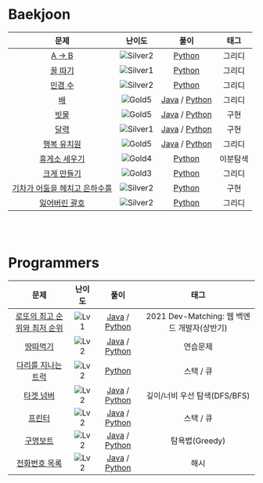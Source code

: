 # Baekjoon

| 문제 | 난이도 | 풀이 | 태그 |
| :-----------------------------------------------: | :-------------: | :------------: | :-----------------------------: |
| [A -> B](https://www.acmicpc.net/problem/16953) | ![Silver2](https://user-images.githubusercontent.com/78140516/177301911-54a3f0b7-947b-453e-99e5-2f754b72b35b.svg)  | [Python](https://github.com/Gosh95/coding-test/blob/main/solved/python/baekjoon/greedy/16953.py) | 그리디  |
| [꿀 따기](https://www.acmicpc.net/problem/21758) | ![Silver1](https://user-images.githubusercontent.com/78140516/177302581-f4f0b0ee-760b-4fed-8cd6-620fa88a4e74.svg)  | [Python](https://github.com/Gosh95/coding-test/blob/main/solved/python/baekjoon/greedy/21758.py) | 그리디  |
| [민겸 수](https://www.acmicpc.net/problem/21314) | ![Silver2](https://user-images.githubusercontent.com/78140516/177301911-54a3f0b7-947b-453e-99e5-2f754b72b35b.svg)  | [Python](https://github.com/Gosh95/coding-test/blob/main/solved/python/baekjoon/greedy/213141.py) | 그리디  |
| [배](https://www.acmicpc.net/problem/14719) | ![Gold5](https://user-images.githubusercontent.com/78140516/177302597-81c43004-bfff-4524-ba42-2c5549e0f0ae.svg)  | [Java](https://github.com/Gosh95/coding-test/blob/main/solved/java/baekjoon/greedy/BOJ1092.java) / [Python](https://github.com/Gosh95/coding-test/blob/main/solved/python/baekjoon/greedy/1092.py) | 그리디  |
| [빗물](https://www.acmicpc.net/problem/1092) | ![Gold5](https://user-images.githubusercontent.com/78140516/177302597-81c43004-bfff-4524-ba42-2c5549e0f0ae.svg)  | [Java](https://github.com/Gosh95/coding-test/blob/main/solved/java/baekjoon/implementation/BOJ14719.java) / [Python](https://github.com/Gosh95/coding-test/blob/main/solved/python/baekjoon/implementation/14719.py) | 구현  |
| [달력](https://www.acmicpc.net/problem/20207) | ![Silver1](https://user-images.githubusercontent.com/78140516/177302581-f4f0b0ee-760b-4fed-8cd6-620fa88a4e74.svg)  | [Java](https://github.com/Gosh95/coding-test/blob/main/solved/java/baekjoon/implementation/BOJ20207.java) / [Python](https://github.com/Gosh95/coding-test/blob/main/solved/python/baekjoon/implementation/20207.py) | 구현  |
| [행복 유치원](https://www.acmicpc.net/problem/13164) | ![Gold5](https://user-images.githubusercontent.com/78140516/177302597-81c43004-bfff-4524-ba42-2c5549e0f0ae.svg)  | [Java](https://github.com/Gosh95/coding-test/blob/main/solved/java/baekjoon/greedy/BOJ13164.java) / [Python](https://github.com/Gosh95/coding-test/blob/main/solved/python/baekjoon/greedy/13164.py) | 그리디  |
| [휴게소 세우기](https://www.acmicpc.net/problem/1477) | ![Gold4](https://user-images.githubusercontent.com/78140516/178182395-dbdde59f-8644-46bf-97df-206a3289cd07.svg) | [Python](https://github.com/Gosh95/coding-test/blob/main/solved/python/baekjoon/binarysearch/1477.py) | 이분탐색  |
| [크게 만들기](https://www.acmicpc.net/problem/2812) | ![Gold3](https://user-images.githubusercontent.com/78140516/178645033-df3b7191-550a-40e4-a6ff-d1729d5c833d.svg) | [Python](https://github.com/Gosh95/coding-test/blob/main/solved/python/baekjoon/greedy/2812.py) | 그리디  |
| [기차가 어둠을 헤치고 은하수를](https://www.acmicpc.net/problem/15787) | ![Silver2](https://user-images.githubusercontent.com/78140516/177301911-54a3f0b7-947b-453e-99e5-2f754b72b35b.svg) | [Python](https://github.com/Gosh95/coding-test/blob/main/solved/python/baekjoon/implementation/15787.py) | 구현  |
| [잃어버린 괄호](https://www.acmicpc.net/problem/1541) | ![Silver2](https://user-images.githubusercontent.com/78140516/177301911-54a3f0b7-947b-453e-99e5-2f754b72b35b.svg) | [Python](https://github.com/Gosh95/coding-test/blob/main/solved/python/baekjoon/greedy/1541.py) | 그리디  |

<br/>
<br/>

# Programmers

| 문제 | 난이도 | 풀이 | 태그 |
| :-----------------------------------------------: | :-------------: | :------------: | :-----------------------------: |
| [로또의 최고 순위와 최저 순위](https://school.programmers.co.kr/learn/courses/30/lessons/77484) | ![Lv 1](https://user-images.githubusercontent.com/78140516/179067368-bd969f06-f853-4dca-89de-44a87830e482.svg)  | [Java](https://github.com/Gosh95/coding-test/blob/main/solved/java/programmers/level1/PRGRMS77484.java) / [Python](https://github.com/Gosh95/coding-test/blob/main/solved/python/programmers/level1/77484.py) | 2021 Dev-Matching: 웹 백엔드 개발자(상반기)  |
| [땅따먹기](https://school.programmers.co.kr/learn/courses/30/lessons/12913) | ![Lv 2](https://user-images.githubusercontent.com/78140516/179371142-c88031f9-1337-415a-bffe-4a54c4eecfd9.svg)  | [Java](https://github.com/Gosh95/coding-test/blob/main/solved/java/programmers/level2/PRGRMS12913.java) / [Python](https://github.com/Gosh95/coding-test/blob/main/solved/python/programmers/level2/12913.py) | 연습문제  |
| [다리를 지나는 트럭](https://school.programmers.co.kr/learn/courses/30/lessons/42583) | ![Lv 2](https://user-images.githubusercontent.com/78140516/179371142-c88031f9-1337-415a-bffe-4a54c4eecfd9.svg)  | [Python](https://github.com/Gosh95/coding-test/blob/main/solved/python/programmers/level2/42583.py) | 스택 / 큐  |
| [타겟 넘버](https://school.programmers.co.kr/learn/courses/30/lessons/43165) | ![Lv 2](https://user-images.githubusercontent.com/78140516/179371142-c88031f9-1337-415a-bffe-4a54c4eecfd9.svg)  | [Java](https://github.com/Gosh95/coding-test/blob/main/solved/java/programmers/level2/PRGRMS43165.java) / [Python](https://github.com/Gosh95/coding-test/blob/main/solved/python/programmers/level2/43165.py) | 깊이/너비 우선 탐색(DFS/BFS)  |
| [프린터](https://school.programmers.co.kr/learn/courses/30/lessons/42587) | ![Lv 2](https://user-images.githubusercontent.com/78140516/179371142-c88031f9-1337-415a-bffe-4a54c4eecfd9.svg)  | [Java](https://github.com/Gosh95/coding-test/blob/main/solved/java/programmers/level2/PRGRMS42587.java) / [Python](https://github.com/Gosh95/coding-test/blob/main/solved/python/programmers/level2/42587.py) | 스택 / 큐  |
| [구명보트](https://school.programmers.co.kr/learn/courses/30/lessons/42885) | ![Lv 2](https://user-images.githubusercontent.com/78140516/179371142-c88031f9-1337-415a-bffe-4a54c4eecfd9.svg)  | [Java](https://github.com/Gosh95/coding-test/blob/main/solved/java/programmers/level2/PRGRMS42885.java) / [Python](https://github.com/Gosh95/coding-test/blob/main/solved/python/programmers/level2/42885.py) | 탐욕법(Greedy)  |
| [전화번호 목록](https://school.programmers.co.kr/learn/courses/30/lessons/42577) | ![Lv 2](https://user-images.githubusercontent.com/78140516/179371142-c88031f9-1337-415a-bffe-4a54c4eecfd9.svg)  | [Java](https://github.com/Gosh95/coding-test/blob/main/solved/java/programmers/level2/PRGRMS42577.java) / [Python](https://github.com/Gosh95/coding-test/blob/main/solved/python/programmers/level2/42577.py) | 해시  |

